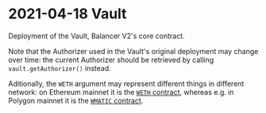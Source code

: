 # 2021-04-18 Vault

Deployment of the Vault, Balancer V2's core contract.

Note that the Authorizer used in the Vault's original deployment may change over time: the current Authorizer should be retrieved by calling `vault.getAuthorizer()` instead.

Aditionally, the `WETH` argument may represent different things in different network: on Ethereum mainnet it is the [`WETH` contract](https://etherscan.io/address/0xC02aaA39b223FE8D0A0e5C4F27eAD9083C756Cc2), whereas e.g. in Polygon mainnet it is the [`WMATIC` contract](https://polygonscan.com/address/0x0d500b1d8e8ef31e21c99d1db9a6444d3adf1270).
